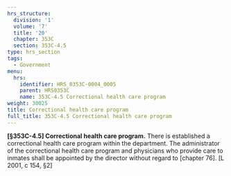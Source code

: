 ```yaml
---
hrs_structure:
  division: '1'
  volume: '7'
  title: '20'
  chapter: 353C
  section: 353C-4.5
type: hrs_section
tags:
  - Government
menu:
  hrs:
    identifier: HRS_0353C-0004_0005
    parent: HRS0353C
    name: 353C-4.5 Correctional health care program
weight: 30025
title: Correctional health care program
full_title: 353C-4.5 Correctional health care program
---
```

**[§353C-4.5] Correctional health care program.** There is established a correctional health care program within the department. The administrator of the correctional health care program and physicians who provide care to inmates shall be appointed by the director without regard to [chapter 76]. [L 2001, c 154, §2]